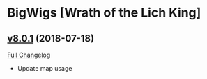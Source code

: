 # BigWigs [Wrath of the Lich King]

## [v8.0.1](https://github.com/BigWigsMods/BigWigs_WrathOfTheLichKing/tree/v8.0.1) (2018-07-18)
[Full Changelog](https://github.com/BigWigsMods/BigWigs_WrathOfTheLichKing/compare/v8.0.0...v8.0.1)

- Update map usage  
